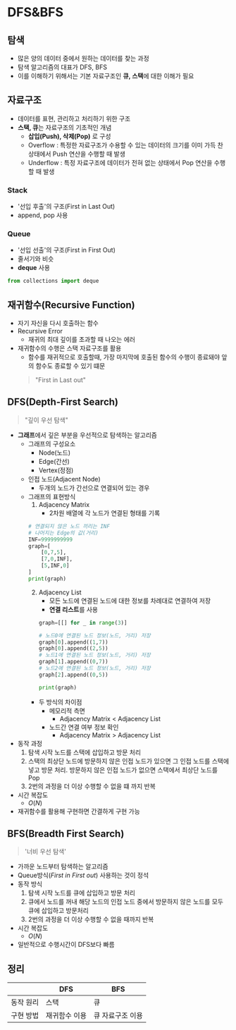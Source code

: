 # DFS&BFS

## 탐색
- 많은 양의 데이터 중에서 원하는 데이터를  찾는 과정
- 탐색 알고리즘의 대표가 DFS, BFS
- 이를 이해하기 위해서는 기본 자료구조인 **큐, 스택**에 대한 이해가 필요

## 자료구조
- 데이터를 표현, 관리하고 처리하기 위한 구조
- **스택, 큐**는 자료구조의 기초적인 개념
    - **삽입(Push), 삭제(Pop)** 로 구성
    - Overflow : 특정한 자료구조가 수용할 수 있는 데이터의 크기를 이미 가득 찬 상태에서 Push 연산을 수행할 때 발생
    - Underflow : 특정 자료구조에 데이터가 전혀 없는 상태에서 Pop 연산을 수행할 때 발생
### Stack
- '선입 후출'의 구조(First in Last Out)
- append, pop 사용
### Queue
- '선입 선출'의 구조(First in First Out)
- 줄서기와 비슷
- **deque** 사용
```python
from collections import deque
```
## 재귀함수(Recursive Function)
- 자기 자신을 다시 호출하는 함수
- Recursive Error
    - 재귀의 최대 깊이를 초과할 때 나오는 에러
- 재귀함수의 수행은 스택 자료구조를 활용
    - 함수를 재귀적으로 호출할때, 가장 마지막에 호출된 함수의 수행이 종료돼야 앞의 함수도 종료할 수 있기 떄문
    > "First in Last out"

## DFS(Depth-First Search)
> "깊이 우선 탐색"
- **그래프**에서 깊은 부분을 우선적으로 탐색하는 알고리즘
    - 그래프의 구성요소
        - Node(노드)
        - Edge(간선)
        - Vertex(정점)
    - 인접 노드(Adjacent Node)
        - 두개의 노드가 간선으로 연결되어 있는 경우
    - 그래프의 표현방식
        1. Adjacency Matrix
            - 2차원 배열에 각 노드가 연결된 형태를 기록
        ```python
        # 연결되지 않은 노드 끼리는 INF
        # 나머지는 Edge의 값(거리)
        INF=9999999999
        graph=[
            [0,7,5],
            [7,0,INF],
            [5,INF,0]
        ]
        print(graph)
        ```
        2. Adjacency List
            - 모든 노드에 연결된 노드에 대한 정보를 차례대로 연결하여 저장
            - **연결 리스트**를 사용
            ```python
            graph=[[] for _ in range(3)]

            # 노드0에 연결된 노드 정보(노드, 거리) 저장
            graph[0].append((1,7))
            graph[0].append((2,5))
            # 노드1에 연결된 노드 정보(노드, 거리) 저장
            graph[1].append((0,7))
            # 노드2에 연결된 노드 정보(노드, 거리) 저장
            graph[2].append((0,5))

            print(graph)
            ```
        - 두 방식의 차이점
            - 메모리적 측면
                - Adjacency Matrix < Adjacency List
            - 노드간 연결 여부 정보 확인
                - Adjacency Matrix > Adjacency List
- 동작 과정
    1. 탐색 시작 노드를 스택에 삽입하고 방문 처리
    2. 스택의 최상단 노드에 방문하지 않은 인접 노드가 있으면 그 인접 노드를 스택에 넣고 방문 처리. 방문하지 않은 인접 노드가 없으면 스택에서 최상단 노드를 Pop
    3. 2번의 과정을 더 이상 수행할 수 없을 떄 까지 반복
- 시간 복잡도
    - $O(N)$
- 재귀함수를 활용해 구현하면 간결하게 구현 가능

## BFS(Breadth First Search)
> '너비 우선 탐색'
- 가까운 노드부터 탐색하는 알고리즘
- Queue방식(*First in First out*) 사용하는 것이 정석
- 동작 방식
    1. 탐색 시작 노드를 큐에 삽입하고 방문 처리
    2. 큐에서 노드를 꺼내 해당 노드의 인접 노드 중에서 방문하지 않은 노드를 모두 큐에 삽입하고 방문처리
    3. 2번의 과정을 더 이상 수행할 수 없을 때까지 반복
- 시간 복잡도
    - $O(N)$
- 일반적으로 수행시간이 DFS보다 빠름

## 정리
| |DFS|BFS|
|---|---|---|
|동작 원리|스택|큐|
|구현 방법|재귀함수 이용|큐 자료구조 이용|
